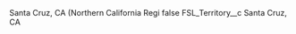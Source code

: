<?xml version="1.0" encoding="UTF-8"?>
<CustomMetadata xmlns="http://soap.sforce.com/2006/04/metadata" xmlns:xsi="http://www.w3.org/2001/XMLSchema-instance" xmlns:xsd="http://www.w3.org/2001/XMLSchema">
    <label>Santa Cruz, CA (Northern California Regi</label>
    <protected>false</protected>
    <values>
        <field>FSL_Territory__c</field>
        <value xsi:type="xsd:string">Santa Cruz, CA</value>
    </values>
</CustomMetadata>
